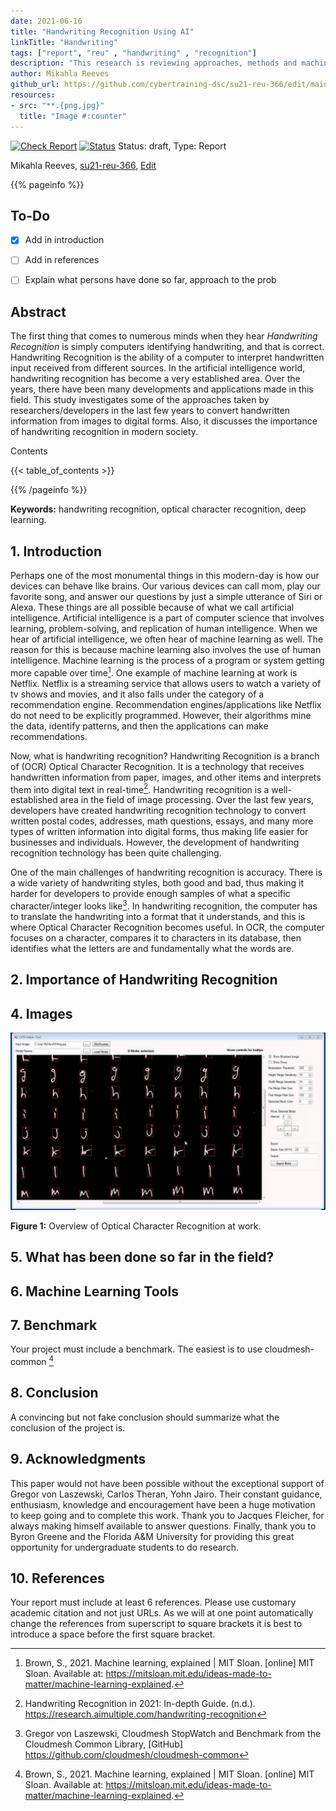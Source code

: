 ```yaml
---
date: 2021-06-16
title: "Handwriting Recognition Using AI"
linkTitle: "Handwriting"
tags: ["report", "reu" , "handwriting" , "recognition"]
description: "This research is reviewing approaches, methods and machine learning tools used by previous researchers to convert handwritten information into digital forms."
author: Mikahla Reeves
github_url: https://github.com/cybertraining-dsc/su21-reu-366/edit/main/project/index.md
resources:
- src: "**.{png,jpg}"
  title: "Image #:counter"
---
```


[![Check Report](https://github.com/cybertraining-dsc/su21-reu-366/workflows/Check%20Report/badge.svg)](https://github.com/cybertraining-dsc/su21-reu-366/actions)
[![Status](https://github.com/cybertraining-dsc/su21-reu-366/workflows/Status/badge.svg)](https://github.com/cybertraining-dsc/su21-reu-366/actions)
Status: draft, Type: Report


Mikahla Reeves, [su21-reu-366](https://github.com/cybertraining-dsc/su21-reu-366), [Edit](https://github.com/cybertraining-dsc/su21-reu-366/blob/main/project/index.md)

{{% pageinfo %}}

## To-Do 

- [x] Add in introduction

- [ ] Add in references

- [ ] Explain what persons have done so far, approach to the prob

## Abstract

The first thing that comes to numerous minds when they hear *Handwriting Recognition* is simply computers identifying handwriting,
and that is correct. Handwriting Recognition is the ability of a computer to interpret handwritten input received from different sources. 
In the artificial intelligence world, handwriting recognition has become a very established area. Over the years, there have been many 
developments and applications made in this field. This study investigates some of the approaches taken by researchers/developers in the 
last few years to convert handwritten information from images to digital forms. Also, it discusses the importance of handwriting recognition in modern society.

Contents

{{< table_of_contents >}}

{{% /pageinfo %}}

**Keywords:** handwriting recognition, optical character recognition, deep learning.

## 1. Introduction

Perhaps one of the most monumental things in this modern-day is how our devices can behave like brains. Our various devices can call mom, play our favorite song,
and answer our questions by just a simple utterance of Siri or Alexa. These things are all possible because of what we call artificial intelligence. Artificial
intelligence is a part of computer science that involves learning, problem-solving, and replication of human intelligence. When we hear of artificial intelligence,
we often hear of machine learning as well. The reason for this is because machine learning also involves the use of human intelligence. Machine learning is the
process of a program or system getting more capable over time[^2]. One example of machine learning at work is Netflix. Netflix is a streaming service that allows
users to watch a variety of tv shows and movies, and it also falls under the category of a recommendation engine. Recommendation engines/applications like Netflix
do not need to be explicitly programmed. However, their algorithms mine the data, identify patterns, and then the applications can make recommendations.

Now, what is handwriting recognition? Handwriting Recognition is a branch of (OCR) Optical Character Recognition. It is a technology that receives handwritten
information from paper, images, and other items and interprets them into digital text in real-time[^1]. Handwriting recognition is a well-established area in the
field of image processing. Over the last few years, developers have created handwriting recognition technology to convert written postal codes, addresses, math questions,
essays, and many more types of written information into digital forms, thus making life easier for businesses and individuals. However, the development of handwriting
recognition technology has been quite challenging.

One of the main challenges of handwriting recognition is accuracy. There is a wide variety of handwriting styles, both good and bad, thus making it harder for developers to
provide enough samples of what a specific character/integer looks like[^4]. In handwriting recognition, the computer has to translate the handwriting into a format that it
understands, and this is where Optical Character Recognition becomes useful. In OCR, the computer focuses on a character, compares it to characters in its database, then
identifies what the letters are and fundamentally what the words are.

## 2. Importance of Handwriting Recognition

## 4. Images

![Figure 1](https://github.com/cybertraining-dsc/su21-reu-366/raw/main/project/images/ocr_work.jpg)

**Figure 1:** Overview of Optical Character Recognition at work.

## 5. What has been done so far in the field?

## 6. Machine Learning Tools

## 7. Benchmark

Your project must include a benchmark. The easiest is to use cloudmesh-common [^2]

## 8. Conclusion

A convincing but not fake conclusion should summarize what the conclusion of the project is.

## 9. Acknowledgments

This paper would not have been possible without the exceptional support of Gregor von Laszewski, Carlos Theran, Yohn Jairo.
Their constant guidance, enthusiasm, knowledge and encouragement have been a huge motivation to keep going and to complete this work.
Thank you to Jacques Fleicher, for always making himself available to answer questions. Finally, thank you to Byron Greene
and the Florida A&M University for providing this great opportunity for undergraduate students to do research.

## 10. References

Your report must include at least 6 references. Please use customary academic citation and not just URLs. As we will at
one point automatically change the references from superscript to square brackets it is best to introduce a space before
the first square bracket.

[^1]: Handwriting Recognition in 2021: In-depth Guide. (n.d.). <https://research.aimultiple.com/handwriting-recognition>

[^2]: Brown, S., 2021. Machine learning, explained | MIT Sloan. [online] MIT Sloan. Available at: <https://mitsloan.mit.edu/ideas-made-to-matter/machine-learning-explained>.

[^3]: ThinkAutomation. 2021. Why is handwriting recognition so difficult for AI? - ThinkAutomation. [online] Available at: <https://www.thinkautomation.com/bots-and-ai/why-is-handwriting-recognition-so-difficult-for-ai/>.

[^4]: Gregor von Laszewski, Cloudmesh StopWatch and Benchmark from the Cloudmesh Common Library, [GitHub]
      <https://github.com/cloudmesh/cloudmesh-common>
